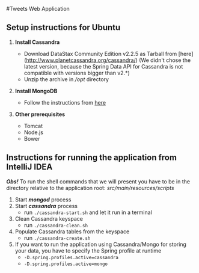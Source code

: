 #Tweets Web Application

## Setup instructions for Ubuntu

1. **Install Cassandra**
    * Download DataStax Community Edition v2.2.5  as Tarball from [here] (http://www.planetcassandra.org/cassandra/) (We didn't chose the latest version, because the Spring Data API for Cassandra is not compatible with versions bigger than v2.*)
    * Unzip the archive in */opt* directory

2. **Install MongoDB**
    * Follow the instructions from [here](https://docs.mongodb.org/manual/tutorial/install-mongodb-on-ubuntu/)

3. **Other prerequisites**
    * Tomcat
    * Node.js
    * Bower

## Instructions for running the application from IntelliJ IDEA

**_Obs!_** To run the shell commands that we will present you have to be in the directory relative to the application root: *src/main/resources/scripts*

1. Start **_mongod_** process
2. Start **_cassandra_** process
    * run `./cassandra-start.sh` and let it run in a terminal
3. Clean Cassandra keyspace
    * run `./cassandra-clean.sh`
4. Populate Cassandra tables from the keyspace
    * run `./cassandra-create.sh`
5. If you want to run the application using Cassandra/Mongo for storing your data, you have to specify the Spring profile at runtime
    * `-D.spring.profiles.active=cassandra`
    * `-D.spring.profiles.active=mongo`